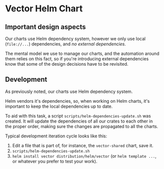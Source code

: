 # Vector Helm Chart

## Important design aspects

Our charts use Helm dependency system, however we only use local (`file://...`)
dependencies, and *no external dependencies*.

The mental model we use to manage our charts, and the automation around them
relies on this fact, so if you're introducing external dependencies know that
some of the design decisions have to be revisited.

## Development

As previously noted, our charts use Helm dependency system.

Helm vendors it's dependencies, so, when working on Helm charts, it's important
to keep the local dependencies up to date.

To aid with this task, a script `scripts/helm-dependencies-update.sh` was
created. It will update the dependencies of all our crates to each other in the
proper order, making sure the changes are propagated to all the charts.

Typical development iteration cycle looks like this:

1. Edit a file that is part of, for instance, the `vector-shared` chart, save it.
2. `scripts/helm-dependencies-update.sh`
3. `helm install vector distribution/helm/vector` (or `helm template ...`, or
   whatever you prefer to test your work).
